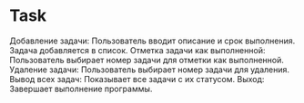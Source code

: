 # Task

Добавление задачи: Пользователь вводит описание и срок выполнения. Задача добавляется в список.
Отметка задачи как выполненной: Пользователь выбирает номер задачи для отметки как выполненной.
Удаление задачи: Пользователь выбирает номер задачи для удаления.
Вывод всех задач: Показывает все задачи с их статусом.
Выход: Завершает выполнение программы.